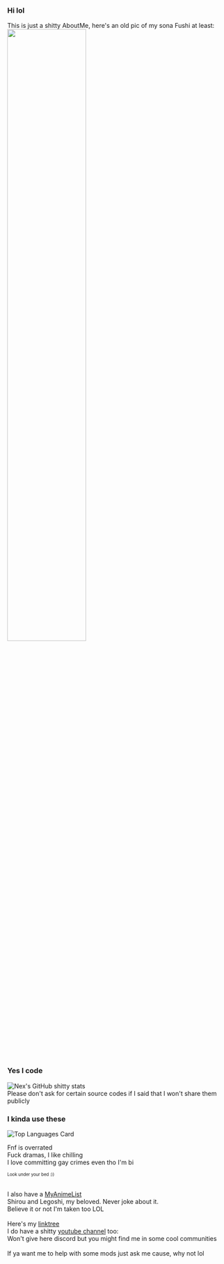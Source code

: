 ### Hi lol
This is just a shitty AboutMe, here's an old pic of my sona Fushi at least:<br />
<img src="https://user-images.githubusercontent.com/87421482/230425746-e1834373-9f71-4356-b382-257d71042d16.jpg" width=60% height=60%>
<br /><br />

### Yes I code
![Nex's GitHub shitty stats](https://github-readme-stats-nexisdumb.vercel.app/api?username=NexIsDumb&show_icons=true&theme=outrun&title_color=952deb&count_private=true&include_all_commits=true)<br />
Please don't ask for certain source codes if I said that I won't share them publicly<br />

### I kinda use these
![Top Languages Card](https://github-readme-stats-nexisdumb.vercel.app/api/top-langs/?username=NexIsDumb)

Fnf is overrated<br />
Fuck dramas, I like chilling<br />
I love committing gay crimes even tho I'm bi<br />

<sup><sub>Look under your bed :))</sub></sup>

<br />I also have a [MyAnimeList](https://myanimelist.net/profile/Nex_isDumb)<br />
Shirou and Legoshi, my beloved. Never joke about it.<br />
Believe it or not I'm taken too LOL<br />
<br />
Here's my [linktree](https://linktr.ee/just_nex)<br />
I do have a shitty [youtube channel](https://www.youtube.com/channel/UCGYFBvlsfZIFQoFAOIF3IsQ) too:<br />
Won't give here discord but you might find me in some cool communities<br />
<br />
If ya want me to help with some mods just ask me cause, why not lol
